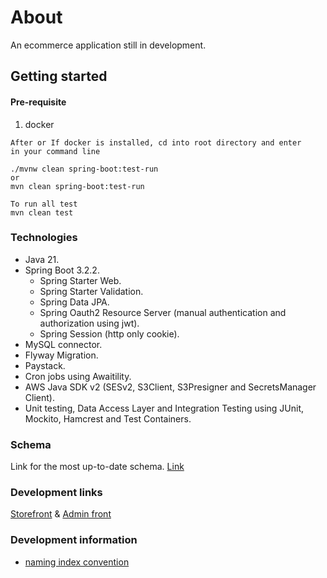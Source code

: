 # About
An ecommerce application still in development.

## Getting started
#### Pre-requisite
1. docker

```
After or If docker is installed, cd into root directory and enter
in your command line 

./mvnw clean spring-boot:test-run
or
mvn clean spring-boot:test-run

To run all test
mvn clean test
```

### Technologies
* Java 21.
* Spring Boot 3.2.2.
  * Spring Starter Web.
  * Spring Starter Validation.
  * Spring Data JPA.
  * Spring Oauth2 Resource Server (manual authentication and authorization using jwt).
  * Spring Session (http only cookie).
* MySQL connector.
* Flyway Migration.
* Paystack.
* Cron jobs using Awaitility.
* AWS Java SDK v2 (SESv2, S3Client, S3Presigner and SecretsManager Client).
* Unit testing, Data Access Layer and Integration Testing using JUnit, Mockito, Hamcrest and Test Containers.


### Schema
Link for the most up-to-date schema.
[Link](https://dbdiagram.io/d/6483c4d5722eb77494b791a1)

### Development links
[Storefront](https://server.emmanueluluabuike.com/)
&
[Admin front](https://server.emmanueluluabuike.com/admin)

### Development information
* [naming index convention](https://www.quora.com/What-naming-convention-do-you-use-for-SQL-indexes)